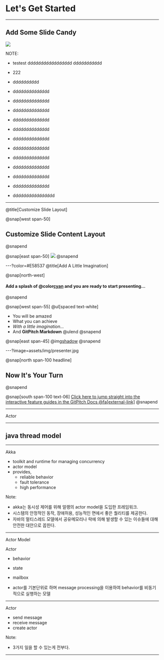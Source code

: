 # Let's Get Started

---

## Add Some Slide Candy

![](assets/img/presentation.png)

NOTE:
- testest
ddddddddddddddddd
ddddddddddd
- 222


- dddddddddd
- dddddddddddddd
- dddddddddddddd
- dddddddddddddd
- dddddddddddddd
- dddddddddddddd
- dddddddddddddd
- dddddddddddddd
- dddddddddddddd
- dddddddddddddd
- dddddddddddddd
- dddddddddddddd













- dddddddddddddddd
---
@title[Customize Slide Layout]

@snap[west span-50]
## Customize Slide Content Layout
@snapend

@snap[east span-50]
![](assets/img/presentation.png)
@snapend

---?color=#E58537
@title[Add A Little Imagination]

@snap[north-west]
#### Add a splash of @color[cyan](**color**) and you are ready to start presenting...
@snapend

@snap[west span-55]
@ul[spaced text-white]
- You will be amazed
- What you can achieve
- *With a little imagination...*
- And **GitPitch Markdown**
@ulend
@snapend

@snap[east span-45]
@img[shadow](assets/img/conference.png)
@snapend

---?image=assets/img/presenter.jpg

@snap[north span-100 headline]
## Now It's Your Turn
@snapend

@snap[south span-100 text-06]
[Click here to jump straight into the interactive feature guides in the GitPitch Docs @fa[external-link]](https://gitpitch.com/docs/getting-started/tutorial/)
@snapend

---

Actor

---

java thread model
- 

---

Akka

- toolkit and runtime for managing concurrency
- actor model
- provides,
	- reliable behavior
	- fault tolerance
	- high performance

Note:
- akka는 동시성 제어를 위해 얼랭의 actor model을 도입한 프레임워크.
- 시스템의 안정적인 동작, 장애허용, 성능적인 면에서 좋은 퀄리티를 제공한다.
- 자바의 멀티스레드 모델에서 공유메모리나 락에 의해 발생할 수 있는 이슈들에 대해 안전한 대안으로 꼽힌다.

---

Actor Model

Actor
- behavior
- state
- mailbox

- actor를 기본단위로 하며 message processing을 이용하여 behavior를 비동기적으로 실행하는 모델

---

Actor

- send message
- receive message
- create actor


Note:
- 3가지 일을 할 수 있는게 전부다. 

---
